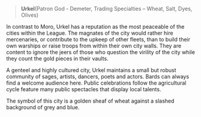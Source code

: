 > **Urkel**\(Patron God - Demeter, Trading Specialties – Wheat, Salt, Dyes, Olives\)

In contrast to Moro, Urkel has a reputation as the most peaceable of the cities within the League. The magnates of the city would rather hire mercenaries, or contribute to the upkeep of other fleets, than to build their own warships or raise troops from within their own city walls. They are content to ignore the jeers of those who question the virility of the city while they count the gold pieces in their vaults.

A genteel and highly cultured city, Urkel maintains a small but robust community of sages, artists, dancers, poets and actors. Bards can always find a welcome audience here. Public celebrations follow the agricultural cycle feature many public spectacles that display local talents.

The symbol of this city is a golden sheaf of wheat against a slashed background of grey and blue.

